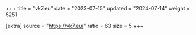 +++
title = "vk7.eu"
date = "2023-07-15"
updated = "2024-07-14"
weight = 5251

[extra]
source = "https://vk7.eu/"
ratio = 63
size = 5
+++
